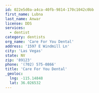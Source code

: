 ```yaml
---
id: 022e5d0a-a4ca-40fb-9814-170c1042c0bb
first_name: Lubna
last_name: Anwar
license: DDS
services:
  - dentist
category: dentists
org_name: 'Care For You Dental'
address: '1597 E Windmill Ln'
city: 'Las Vegas'
state: NV
zip: '89123'
phone: '(702) 575-0866'
title: 'Care For You Dental'
_geoloc:
  lng: -115.14848
  lat: 36.026532
---
```

